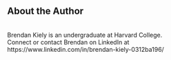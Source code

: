 ## About the Author  
<br>
Brendan Kiely is an undergraduate at Harvard College.<br>
Connect or contact Brendan on LinkedIn at  
https://www.linkedin.com/in/brendan-kiely-0312ba196/
